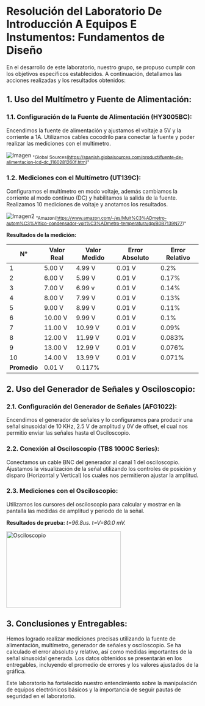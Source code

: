 # Resolución del Laboratorio De Introducción A Equipos E Instumentos: Fundamentos de Diseño

En el desarrollo de este laboratorio, nuestro grupo, se propuso cumplir con los objetivos específicos establecidos. A continuación, detallamos las acciones realizadas y los resultados obtenidos:

## 1. Uso del Multímetro y Fuente de Alimentación:
### 1.1. Configuración de la Fuente de Alimentación (HY3005BC):
Encendimos la fuente de alimentación y ajustamos el voltaje a 5V y la corriente a 1A. Utilizamos cables cocodrilo para conectar la fuente y poder realizar las mediciones con el multimetro.

![Imagen](https://p.globalsources.com/IMAGES/PDT/B1160281260/Fuente-de-alimentacion-LCD-DC.jpg)
<sub>"Global Sources(https://spanish.globalsources.com/product/fuente-de-alimentacion-lcd-dc_1160281260f.htm)"</sub>

### 1.2. Mediciones con el Multímetro (UT139C):
Configuramos el multímetro en modo voltaje, además cambiamos la corriente al modo continuo (DC) y habilitamos la salida de la fuente. Realizamos 10 mediciones de voltaje y anotamos los resultados.

![Imagen2](https://m.media-amazon.com/images/W/MEDIAX_792452-T2/images/I/71FOsMCiCGS.jpg)
<sub>"Amazon(https://www.amazon.com/-/es/Mult%C3%ADmetro-autom%C3%A1tico-condensador-volt%C3%ADmetro-temperatura/dp/B0B7139N77)"</sub>

**Resultados de la medición:**

| N° | Valor Real | Valor Medido | Error Absoluto | Error Relativo |
|---|------------|--------------|-----------------|----------------|
| 1 | 5.00 V     | 4.99 V       | 0.01 V          | 0.2%           |
| 2 | 6.00 V     | 5.99 V       | 0.01 V          | 0.17%          |
| 3 | 7.00 V     | 6.99 v       | 0.01 V          | 0.14%          |
| 4 | 8.00 V     | 7.99 V       | 0.01 V          | 0.13%          |
| 5 | 9.00 V     | 8.99 V       | 0.01 V          | 0.11%          |
| 6 | 10.00 V    | 9.99 V       | 0.01 V          | 0.1%           |
| 7 | 11.00 V    | 10.99 V      | 0.01 V          | 0.09%          |
| 8 | 12.00 V    | 11.99 V      | 0.01 V          | 0.083%         |
| 9 | 13.00 V    | 12.99 V      | 0.01 V          | 0.076%         |
| 10| 14.00 V    | 13.99 V      | 0.01 V          | 0.071%         |
| **Promedio**                  | 0.01 V          | 0.117%         |                |

## 2. Uso del Generador de Señales y Osciloscopio:
### 2.1. Configuración del Generador de Señales (AFG1022):
Encendimos el generador de señales y lo configuramos para producir una señal sinusoidal de 10 KHz, 2.5 V de amplitud y 0V de offset, el cual nos permitio enviar las señales hasta el Osciloscopio.


### 2.2. Conexión al Osciloscopio (TBS 1000C Series):
Conectamos un cable BNC del generador al canal 1 del osciloscopio. Ajustamos la visualización de la señal utilizando los controles de posición y disparo (Horizontal y Vertical) los cuales nos permitieron ajustar la amplitud.

### 2.3. Mediciones con el Osciloscopio:
Utilizamos los cursores del osciloscopio para calcular y mostrar en la pantalla las medidas de amplitud y periodo de la señal.

**Resultados de prueba:**
*t=96.8us.*
*t=V=80.0 mV.*

<img src="Images//c/Users/User/Desktop/Prueba/Carpetas/Imagenes/Osciloscopio.jpg.jpg" alt="Osciloscopio" width="300" height="200">

## 3. Conclusiones y Entregables:
Hemos logrado realizar mediciones precisas utilizando la fuente de alimentación, multímetro, generador de señales y osciloscopio. Se ha calculado el error absoluto y relativo, así como medidas importantes de la señal sinusoidal generada. Los datos obtenidos se presentarán en los entregables, incluyendo el promedio de errores y los valores ajustados de la gráfica.

Este laboratorio ha fortalecido nuestro entendimiento sobre la manipulación de equipos electrónicos básicos y la importancia de seguir pautas de seguridad en el laboratorio.


